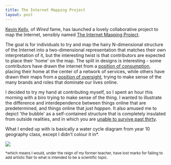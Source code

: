 ```yaml
---
title: The Internet Mapping Project
layout: post
---
```


[Kevin Kelly][kk], of *Wired* fame, has launched a lovely collaborative project to map the Internet, sensibly named [The Internet Mapping Project][project].

The goal is for individuals to try and map the hairy N-dimensional structure of the Internet into a two-dimensional representation that matches their own interpretation of it, but the interesting twist is that contributors are expected to place their 'home' on the map. The split in designs is interesting - some contributors have drawn the internet from a [position of consumption][consumption], placing their home at the center of a network of services, while others have drawn their maps from a [position of oversight][oversight], trying to make sense of the many brands and roles that dominate our lives online. 

I decided to try my hand at contributing myself, so I spent an hour this morning with a biro trying to make sense of the thing. I wanted to illustrate the difference and interdependence between things online that are predetermined, and things online that *just happen*. It also amused me to depict 'the bubble' as a self-contained structure that is completely insulated from outside realities, and in which you are [unable to survive past thirty][logan].

What I ended up with is basically a water cycle diagram from year 10 geography class, except I didn't colour it in*.

<a href="http://www.flickr.com/photos/angryamoeba/3597068559/sizes/l/"><img src="http://files.angryamoeba.co.uk/crap/imapmed.png" /></a>

<small>*which means I would, under the reign of my former teacher, have lost marks for failing to add artistic flair to what is intended to be a scientific topic.</small>


[kk]: http://www.kk.org
[consumption]: http://www.flickr.com/photos/kevinkelly/3585540367/in/set-72157613562011932/
[oversight]: http://www.flickr.com/photos/kevinkelly/3390479096/in/set-72157613562011932/
[logan]: http://uk.imdb.com/title/tt0074812/
[project]: http://www.kk.org/internet-mapping/
[the image]: http://www.flickr.com/photos/angryamoeba/3597068559/sizes/l/
